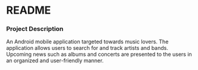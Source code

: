 # README #

### Project Description ###
An Android mobile application targeted towards music lovers. The application allows users to search for and track artists and bands. Upcoming news such as albums and concerts are presented to the users in an organized and user-friendly manner. 

